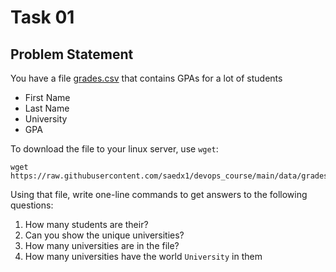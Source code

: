 # Task 01

## Problem Statement

You have a file [grades.csv](../data/grades.csv) that contains GPAs for a lot of students

- First Name
- Last Name
- University
- GPA

To download the file to your linux server, use `wget`:

```shell
wget https://raw.githubusercontent.com/saedx1/devops_course/main/data/grades.csv
```

Using that file, write one-line commands to get answers to the following questions:

1. How many students are their?
2. Can you show the unique universities?
3. How many universities are in the file?
4. How many universities have the world `University` in them
